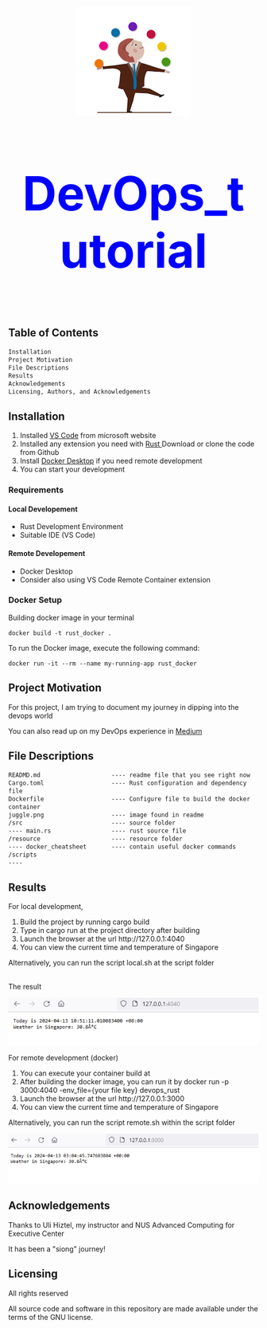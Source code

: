 
  <p align="center"><img src="juggle.png" /></p>
  <p align="center" style="color:blue;font-weight: bold;font-size:95px;">DevOps_tutorial</p> 

## Table of Contents

    Installation
    Project Motivation
    File Descriptions
    Results
    Acknowledgements
    Licensing, Authors, and Acknowledgements

## Installation

   <ol>
      <li> Installed  <a href="https://code.visualstudio.com/download">VS Code</a> from microsoft website  </li>
      <li> Installed any extension you need with <a href="https://code.visualstudio.com/docs/languages/rust"> Rust </a> </li?
      <li> Download or clone the code from Github </li>
      <li> <Optional> Install <a href="https://docs.docker.com/desktop/">Docker Desktop</a> if you need remote development </li>
      <li> You can start your development </li>
    </ol>

### Requirements

   #### Local Developement
   <ul>
     <li>  Rust Development Environment </li>
     <li> Suitable IDE (VS Code) </li>
   </ul>
   
   #### Remote Developement
   <ul>
     <li>  Docker Desktop </li>
     <li> Consider also using VS Code Remote Container extension </li>
   </ul>

###  Docker Setup
Building docker image in your terminal

    docker build -t rust_docker .

To run the Docker image, execute the following command:

    docker run -it --rm --name my-running-app rust_docker


## Project Motivation<a name="motivation"></a>

For this project, I am trying to document my journey in dipping into the devops world

You can also read up on my DevOps experience in  <a href="https://medium.com/@watertreader/dip-into-devops-world-9ad96f8ec774">Medium</a>


## File Descriptions <a name="files"></a>

    READMD.md                    ---- readme file that you see right now
    Cargo.toml                   ---- Rust configuration and dependency file
    Dockerfile                   ---- Configure file to build the docker container
    juggle.png                   ---- image found in readme
    /src                         ---- source folder
    ---- main.rs                 ---- rust source file
    /resource                    ---- resource folder
    ---- docker_cheatsheet       ---- contain useful docker commands
    /scripts
    ---- 

## Results<a name="results"></a>

For local development, 
<ol>
  <li>Build the project by running cargo build </li>
  <li>Type in cargo run at the project directory after building </li>
  <li> Launch the browser at the url http://127.0.0.1:4040 </li>
  <li> You can view the current time and temperature of Singapore </li>
</ol>
Alternatively, you can run the script local.sh at the script folder
<br>
<br>

The result

  <p align="center"><img src="resource/Screenshot 2024-04-13 105248.png" /></p>

For remote development (docker)
<ol>
  <li> You can execute your container build at </li>
  <li> After building the docker image, you can run it by docker run -p 3000:4040 -env_file={your file key} devops_rust </li>
   <li> Launch the browser at the url http://127.0.0.1:3000 </li>
  <li> You can view the current time and temperature of Singapore </li>
  </ol>
Alternatively, you can run the script remote.sh within the script folder

 <p align="center"><img src="resource/Screenshot 2024-04-13 110537.png" /></p>

## Acknowledgements <a name="acknowedgement"></a>

Thanks to Uli Hiztel, my instructor and NUS Advanced Computing for Executive Center 

It has been a "siong" journey!

## Licensing <a name="licensing"></a>

All rights reserved

All source code and software in this repository are made available under the terms of the GNU license.
